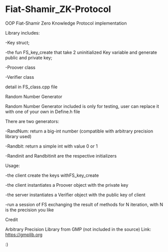 # Fiat-Shamir_ZK-Protocol
OOP Fiat-Shamir Zero Knowledge Protocol implementation

Library includes:

-Key struct;

-the fun FS_key_create that take 2 uninitialized Key variable and generate public and private key;

-Proover class

-Verifier class

detail in FS_class.cpp file

Random Number Generator

Random Number Generator included is only for testing, user can replace it with one of your own in Define.h file 

There are two generators:

-RandNum: return a big-int number (compatible with arbitrary precision library used)

-Randbit: return a simple int with value 0 or 1

-Randinit and Randbitinit are the respective initializers 

Usage:

-the client create the keys withFS_key_create

-the client instantiates a Proover object with the private key

-the server instantiates a Verifier object with the public key of client

-run a session of FS exchanging the result of methods for N iteration, with N is the precision you like

Credit

Arbitrary Precision Library from GMP (not included in the source) Link: https://gmplib.org


:)
